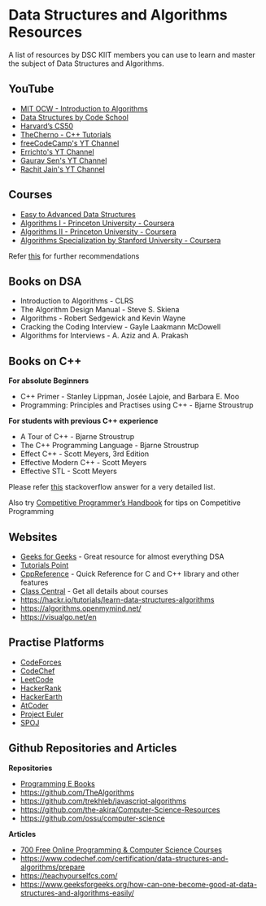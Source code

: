 # Data Structures and Algorithms Resources

A list of resources by DSC KIIT members you can use to learn and master the subject of Data Structures and Algorithms.

## YouTube

* [MIT OCW - Introduction to Algorithms](https://www.youtube.com/playlist?list=PLUl4u3cNGP61Oq3tWYp6V_F-5jb5L2iHb)
* [Data Structures by Code School](https://www.youtube.com/playlist?list=PL2_aWCzGMAwI3W_JlcBbtYTwiQSsOTa6P)
* [Harvard’s CS50](https://youtu.be/e9Eds2Rc_x8)
* [TheCherno - C++ Tutorials](https://www.youtube.com/playlist?list=PLlrATfBNZ98dudnM48yfGUldqGD0S4FFb)
* [freeCodeCamp's YT Channel](https://www.youtube.com/channel/UC8butISFwT-Wl7EV0hUK0BQ)
* [Errichto's YT Channel](https://www.youtube.com/channel/UCBr_Fu6q9iHYQCh13jmpbrg)
* [Gaurav Sen's YT Channel](https://www.youtube.com/channel/UCRPMAqdtSgd0Ipeef7iFsKw)
* [Rachit Jain's YT Channel](https://www.youtube.com/channel/UC9fDC_eBh9e_bogw87DbGKQ)


## Courses

* [Easy to Advanced Data Structures](https://www.udemy.com/share/101r90AkQaeVpUQ3Q=/)
* [Algorithms I - Princeton University - Coursera](https://www.coursera.org/learn/algorithms-part1)
* [Algorithms II - Princeton University - Coursera](https://www.coursera.org/learn/algorithms-part2)
* [Algorithms Specialization by Stanford University - Coursera](https://www.coursera.org/specializations/algorithms)

Refer [this](https://www.freecodecamp.org/news/these-are-the-best-free-courses-to-learn-data-structures-and-algorithms-in-depth-4d52f0d6b35a/) for further recommendations

## Books on DSA

* Introduction to Algorithms - CLRS
* The Algorithm Design Manual - Steve S. Skiena
* Algorithms - Robert Sedgewick and Kevin Wayne
* Cracking the Coding Interview - Gayle Laakmann McDowell
* Algorithms for Interviews - A. Aziz and A. Prakash

## Books on C++

**For absolute Beginners**

* C++ Primer - Stanley Lippman, Josée Lajoie, and Barbara E. Moo
* Programming: Principles and Practises using C++ - Bjarne Stroustrup

**For students with previous C++ experience**

* A Tour of C++ - Bjarne Stroustrup
* The C++ Programming Language - Bjarne Stroustrup
* Effect C++ - Scott Meyers, 3rd Edition
* Effective Modern C++ - Scott Meyers
* Effective STL - Scott Meyers

Please refer [this](https://stackoverflow.com/questions/388242/the-definitive-c-book-guide-and-list) stackoverflow answer for a very detailed list.

Also try [Competitive Programmer’s Handbook](https://cses.fi/book.pdf) for tips on Competitive Programming


## Websites

* [Geeks for Geeks](https://www.geeksforgeeks.org/) - Great resource for almost everything DSA
* [Tutorials Point](https://www.tutorialspoint.com/data_structures_algorithms/index.htm)
* [CppReference](https://en.cppreference.com/w/) - Quick Reference for C and C++ library and other features
* [Class Central](https://www.classcentral.com/) - Get all details about courses
* https://hackr.io/tutorials/learn-data-structures-algorithms
* https://algorithms.openmymind.net/
* https://visualgo.net/en


## Practise Platforms

* [CodeForces](https://codeforces.com/)
* [CodeChef](https://www.codechef.com/)
* [LeetCode](https://leetcode.com/)
* [HackerRank](https://www.hackerrank.com/)
* [HackerEarth](https://www.hackerearth.com/)
* [AtCoder](https://www.hackerrank.com/)
* [Project Euler](https://projecteuler.net/)
* [SPOJ](https://www.spoj.com/)


## Github Repositories and Articles

**Repositories**

* [Programming E Books](https://github.com/trumpowen/All-Programming-E-Books-PDF)
* https://github.com/TheAlgorithms
* https://github.com/trekhleb/javascript-algorithms
* https://github.com/the-akira/Computer-Science-Resources
* https://github.com/ossu/computer-science

**Articles**

* [700 Free Online Programming & Computer Science Courses](https://www.freecodecamp.org/news/free-online-programming-cs-courses/)
* https://www.codechef.com/certification/data-structures-and-algorithms/prepare
* https://teachyourselfcs.com/
* https://www.geeksforgeeks.org/how-can-one-become-good-at-data-structures-and-algorithms-easily/
